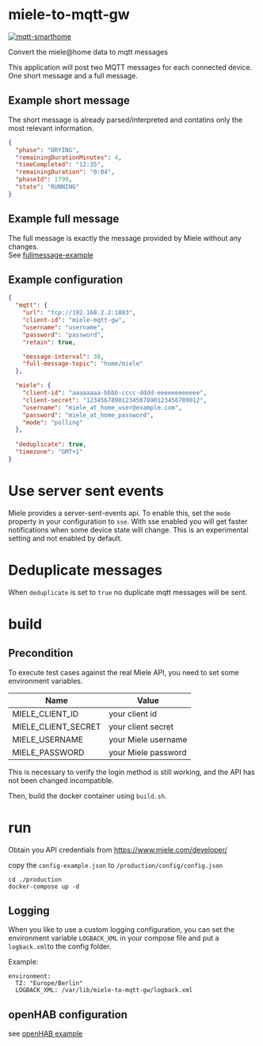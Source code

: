 # miele-to-mqtt-gw
[![mqtt-smarthome](https://img.shields.io/badge/mqtt-smarthome-blue.svg)](https://github.com/mqtt-smarthome/mqtt-smarthome)

Convert the miele@home data to mqtt messages

This application will post two MQTT messages for each connected device. One short message and a full message.

## Example short message

The short message is already parsed/interpreted and contatins only the most relevant information.

```json
{
  "phase": "DRYING",
  "remainingDurationMinutes": 4,
  "timeCompleted": "12:35",
  "remainingDuration": "0:04",
  "phaseId": 1799,
  "state": "RUNNING"
}
```

## Example full message

The full message is exactly the message provided by Miele without any changes.  
See [fullmessage-example](fullmessage-example.md)

## Example configuration

```json
{
  "mqtt": {
    "url": "tcp://192.168.2.2:1883",
    "client-id": "miele-mqtt-gw",
    "username": "username",
    "password": "password",
    "retain": true,

    "message-interval": 30,
    "full-message-topic": "home/miele"
  },

  "miele": {
    "client-id": "aaaaaaaa-bbbb-cccc-dddd-eeeeeeeeeeee",
    "client-secret": "12345678901234567890123456789012",
    "username": "miele_at_home_user@example.com",
    "password": "miele_at_home_password",
    "mode": "polling"
  },
  
  "deduplicate": true,
  "timezone": "GMT+1"
}
```

# Use server sent events

Miele provides a server-sent-events api. To enable this, set the `mode`
property in your configuration to `sse`. With sse enabled you will get faster notifications when some device state will
change. This is an experimental setting and not enabled by default.

# Deduplicate messages

When `deduplicate` is set to `true` no duplicate mqtt messages will be sent.

# build

## Precondition

To execute test cases against the real Miele API, you need to set some environment variables.

| Name                | Value               |
| ------------------- | ------------------- |
| MIELE_CLIENT_ID     | your client id      |
| MIELE_CLIENT_SECRET | your client secret  |
| MIELE_USERNAME      | your Miele username |
| MIELE_PASSWORD      | your Miele password |

This is necessary to verify the login method is still working, and the API has not been changed incompatible.

Then, build the docker container using `build.sh`.

# run

Obtain you API credentials from https://www.miele.com/developer/

copy the `config-example.json` to `/production/config/config.json`

```
cd ./production
docker-compose up -d
```

## Logging

When you like to use a custom logging configuration, you can set the environment variable `LOGBACK_XML` in your compose
file and put a `logback.xml`to the config folder.

Example:

```
environment:
  TZ: "Europe/Berlin"
  LOGBACK_XML: /var/lib/miele-to-mqtt-gw/logback.xml
```

## openHAB configuration

see [openHAB example](openHAB.md)
